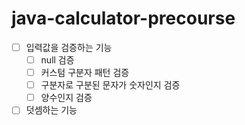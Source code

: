 # java-calculator-precourse

- [ ] 입력값을 검증하는 기능
  - [ ] null 검증
  - [ ] 커스텀 구분자 패턴 검증
  - [ ] 구분자로 구분된 문자가 숫자인지 검증
  - [ ] 양수인지 검증
- [ ] 덧셈하는 기능